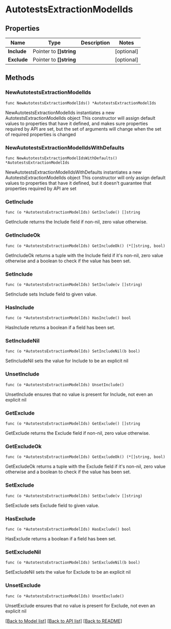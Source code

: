 # AutotestsExtractionModelIds

## Properties

Name | Type | Description | Notes
------------ | ------------- | ------------- | -------------
**Include** | Pointer to **[]string** |  | [optional] 
**Exclude** | Pointer to **[]string** |  | [optional] 

## Methods

### NewAutotestsExtractionModelIds

`func NewAutotestsExtractionModelIds() *AutotestsExtractionModelIds`

NewAutotestsExtractionModelIds instantiates a new AutotestsExtractionModelIds object
This constructor will assign default values to properties that have it defined,
and makes sure properties required by API are set, but the set of arguments
will change when the set of required properties is changed

### NewAutotestsExtractionModelIdsWithDefaults

`func NewAutotestsExtractionModelIdsWithDefaults() *AutotestsExtractionModelIds`

NewAutotestsExtractionModelIdsWithDefaults instantiates a new AutotestsExtractionModelIds object
This constructor will only assign default values to properties that have it defined,
but it doesn't guarantee that properties required by API are set

### GetInclude

`func (o *AutotestsExtractionModelIds) GetInclude() []string`

GetInclude returns the Include field if non-nil, zero value otherwise.

### GetIncludeOk

`func (o *AutotestsExtractionModelIds) GetIncludeOk() (*[]string, bool)`

GetIncludeOk returns a tuple with the Include field if it's non-nil, zero value otherwise
and a boolean to check if the value has been set.

### SetInclude

`func (o *AutotestsExtractionModelIds) SetInclude(v []string)`

SetInclude sets Include field to given value.

### HasInclude

`func (o *AutotestsExtractionModelIds) HasInclude() bool`

HasInclude returns a boolean if a field has been set.

### SetIncludeNil

`func (o *AutotestsExtractionModelIds) SetIncludeNil(b bool)`

 SetIncludeNil sets the value for Include to be an explicit nil

### UnsetInclude
`func (o *AutotestsExtractionModelIds) UnsetInclude()`

UnsetInclude ensures that no value is present for Include, not even an explicit nil
### GetExclude

`func (o *AutotestsExtractionModelIds) GetExclude() []string`

GetExclude returns the Exclude field if non-nil, zero value otherwise.

### GetExcludeOk

`func (o *AutotestsExtractionModelIds) GetExcludeOk() (*[]string, bool)`

GetExcludeOk returns a tuple with the Exclude field if it's non-nil, zero value otherwise
and a boolean to check if the value has been set.

### SetExclude

`func (o *AutotestsExtractionModelIds) SetExclude(v []string)`

SetExclude sets Exclude field to given value.

### HasExclude

`func (o *AutotestsExtractionModelIds) HasExclude() bool`

HasExclude returns a boolean if a field has been set.

### SetExcludeNil

`func (o *AutotestsExtractionModelIds) SetExcludeNil(b bool)`

 SetExcludeNil sets the value for Exclude to be an explicit nil

### UnsetExclude
`func (o *AutotestsExtractionModelIds) UnsetExclude()`

UnsetExclude ensures that no value is present for Exclude, not even an explicit nil

[[Back to Model list]](../README.md#documentation-for-models) [[Back to API list]](../README.md#documentation-for-api-endpoints) [[Back to README]](../README.md)


